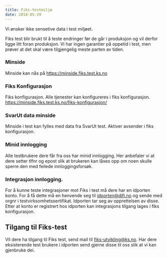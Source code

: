 ```yaml
---
title: Fiks-testmiljø
date: 2018-05-29
---
```


Vi ønsker ikke sensetive data i test miljøet. 

Fiks test blir brukt til å teste endringer før de går i produksjon og vil derfor ligge litt foran produksjon. Vi har ingen garantier på oppetid i test, men prøver at det skal 
være tilgjengelig meste parten av tiden.

### Minside
Minside kan nås på https://minside.fiks.test.ks.no

### Fiks Konfigurasjon
Fiks konfigurasjon. Alle tjenester kan konfigureres i fiks konfigurasjon. https://minside.fiks.test.ks.no/fiks-konfigurasjon/

### SvarUt data minside
Minside i test kan fylles med data fra SvarUt test. Aktiver avsender i fiks konfigurasjon.

### Minid innlogging
Alle testbrukere dere får fra oss har minid innlogging. Her anbefaler vi at dere setter tlfnr og epost slik at brukeren kan låses opp om noen skulle sperre den med feilede innloggingsforsøk.

### Integrasjon innlogging.
For å kunne teste integrasjoner mot Fiks i test må dere har en idporten konto. For å få dette må en henvende seg til idporten@difi.no og sende med orgnr i testvirksomhetssertifikat.
Idporten tar seg av opprettelsen av disse.
Etter at konto er registrert hos idporten kan integrasjons tilgang lages i fiks konfigurasjon.

## Tilgang til Fiks-test
Vil dere ha tilgang til Fiks test, send mail til fiks-utvikling@ks.no. Har dere eksisterende test brukere i idporten send gjerne disse til oss slik at vi kan gjenbruke dei.
